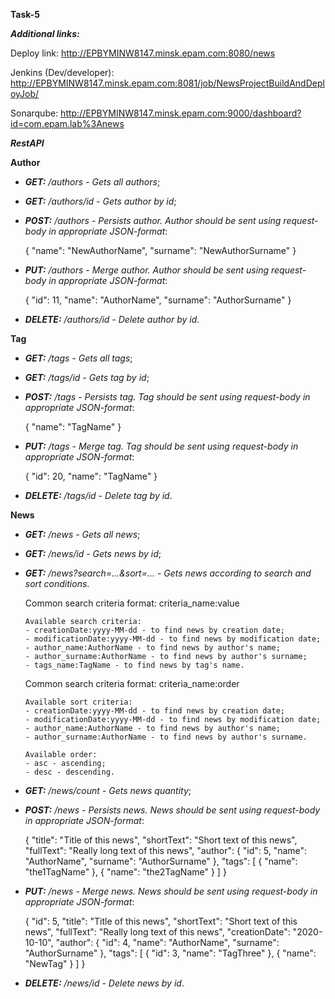 **Task-5**

***Additional links:***

Deploy link: http://EPBYMINW8147.minsk.epam.com:8080/news

Jenkins (Dev/developer): http://EPBYMINW8147.minsk.epam.com:8081/job/NewsProjectBuildAndDeployJob/

Sonarqube: http://EPBYMINW8147.minsk.epam.com:9000/dashboard?id=com.epam.lab%3Anews

***RestAPI***

**Author**
*	***GET:*** */authors - Gets all authors*;
*	***GET:*** */authors/id - Gets author by id*;
*	***POST:*** */authors - Persists author. Author should be sent using request-body in appropriate JSON-format*:

    {
        "name": "NewAuthorName",
        "surname": "NewAuthorSurname"
    }

*	***PUT:*** */authors - Merge author. Author should be sent using request-body in appropriate JSON-format*:

    {
	    "id": 11,
        "name": "AuthorName",
        "surname": "AuthorSurname"
    }

*	***DELETE:*** */authors/id - Delete author by id*.

**Tag**
*	***GET:*** */tags - Gets all tags*;
*	***GET:*** */tags/id - Gets tag by id*;
*	***POST:*** */tags - Persists tag. Tag should be sent using request-body in appropriate JSON-format*:

    {
        "name": "TagName"
    }

*	***PUT:*** */tags - Merge tag. Tag should be sent using request-body in appropriate JSON-format*:

    {
    	"id": 20,
        "name": "TagName"
    }

*	***DELETE:*** */tags/id - Delete tag by id*.

**News**
*	***GET:*** */news - Gets all news*;
*	***GET:*** */news/id - Gets news by id*;
*	***GET:*** */news?search=...&sort=... - Gets news according to search and sort conditions*. 
    

    Common search criteria format: criteria_name:value
    
        Available search criteria:
        - creationDate:yyyy-MM-dd - to find news by creation date;
        - modificationDate:yyyy-MM-dd - to find news by modification date;
        - author_name:AuthorName - to find news by author's name; 
        - author_surname:AuthorName - to find news by author's surname;
        - tags_name:TagName - to find news by tag's name.
    
    Common search criteria format: criteria_name:order
    
        Available sort criteria:
        - creationDate:yyyy-MM-dd - to find news by creation date;
        - modificationDate:yyyy-MM-dd - to find news by modification date;
        - author_name:AuthorName - to find news by author's name; 
        - author_surname:AuthorName - to find news by author's surname.
        
        Available order:
        - asc - ascending;
        - desc - descending.

*	***GET:*** */news/count - Gets news quantity*;
*	***POST:*** */news - Persists news. News should be sent using request-body in appropriate JSON-format*:

    {
        "title": "Title of this news",
        "shortText": "Short text of this news",
        "fullText": "Really long text of this news",
        "author": 
            {
                "id": 5,
                "name": "AuthorName",
                "surname": "AuthorSurname"
            },
        "tags": [
        	        {
        	        	"name": "the1TagName"
        	        },
        	        {
        		        "name": "the2TagName"
        	        }
                ]
    }

*	***PUT:*** */news - Merge news. News should be sent using request-body in appropriate JSON-format*:

    {
	    "id": 5,
        "title": "Title of this news",
        "shortText": "Short text of this news",
        "fullText": "Really long text of this news",
        "creationDate": "2020-10-10",
        "author": 
            {
		        "id": 4,
		        "name": "AuthorName",
		        "surname": "AuthorSurname"
		    },
        "tags": [
                    {
                        "id": 3,
                        "name": "TagThree"
                    },
                    {
                        "name": "NewTag"
                    }
                ]
    }

*	***DELETE:*** */news/id - Delete news by id*.